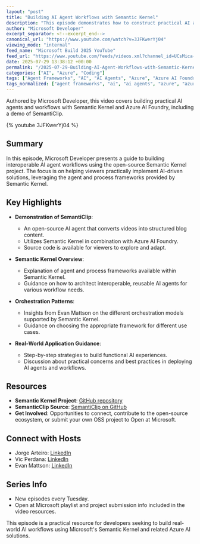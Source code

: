 ```yaml
---
layout: "post"
title: "Building AI Agent Workflows with Semantic Kernel"
description: "This episode demonstrates how to construct practical AI agents and workflows using Semantic Kernel's agent and process frameworks. It features a demo of SemantiClip, transforming video content into blog posts via Semantic Kernel and Azure AI Foundry. Orchestration patterns and framework selection are discussed for real-world AI solutions."
author: "Microsoft Developer"
excerpt_separator: <!--excerpt_end-->
canonical_url: "https://www.youtube.com/watch?v=3JFKwerYj04"
viewing_mode: "internal"
feed_name: "Microsoft Build 2025 YouTube"
feed_url: "https://www.youtube.com/feeds/videos.xml?channel_id=UCsMica-v34Irf9KVTh6xx-g"
date: 2025-07-29 13:38:12 +00:00
permalink: "/2025-07-29-Building-AI-Agent-Workflows-with-Semantic-Kernel.html"
categories: ["AI", "Azure", "Coding"]
tags: ["Agent Frameworks", "AI", "AI Agents", "Azure", "Azure AI Foundry", "Coding", "Microsoft Developer", "Open Source", "Orchestration Patterns", "Process Frameworks", "Semantic Kernel", "SemantiClip", "Video To Blog", "Videos"]
tags_normalized: ["agent frameworks", "ai", "ai agents", "azure", "azure ai foundry", "coding", "microsoft developer", "open source", "orchestration patterns", "process frameworks", "semantic kernel", "semanticlip", "video to blog", "videos"]
---
```


Authored by Microsoft Developer, this video covers building practical AI agents and workflows with Semantic Kernel and Azure AI Foundry, including a demo of SemantiClip.<!--excerpt_end-->

{% youtube 3JFKwerYj04 %}

## Summary

In this episode, Microsoft Developer presents a guide to building interoperable AI agent workflows using the open-source Semantic Kernel project. The focus is on helping viewers practically implement AI-driven solutions, leveraging the agent and process frameworks provided by Semantic Kernel.

## Key Highlights

- **Demonstration of SemantiClip**:
  - An open-source AI agent that converts videos into structured blog content.
  - Utilizes Semantic Kernel in combination with Azure AI Foundry.
  - Source code is available for viewers to explore and adapt.

- **Semantic Kernel Overview**:
  - Explanation of agent and process frameworks available within Semantic Kernel.
  - Guidance on how to architect interoperable, reusable AI agents for various workflow needs.

- **Orchestration Patterns**:
  - Insights from Evan Mattson on the different orchestration models supported by Semantic Kernel.
  - Guidance on choosing the appropriate framework for different use cases.

- **Real-World Application Guidance**:
  - Step-by-step strategies to build functional AI experiences.
  - Discussion about practical concerns and best practices in deploying AI agents and workflows.

## Resources

- **Semantic Kernel Project**: [GitHub repository](https://github.com/microsoft/semantic-kernel)
- **SemanticClip Source**: [SemantiClip on GitHub](https://github.com/vicperdana/SemantiClip)
- **Get Involved**: Opportunities to connect, contribute to the open-source ecosystem, or submit your own OSS project to Open at Microsoft.

## Connect with Hosts

- Jorge Arteiro: [LinkedIn](https://www.linkedin.com/in/jorgearteiro)
- Vic Perdana: [LinkedIn](https://www.linkedin.com/in/vperdana)
- Evan Mattson: [LinkedIn](https://www.linkedin.com/in/evanrmattson)

## Series Info

- New episodes every Tuesday.
- Open at Microsoft playlist and project submission info included in the video resources.

This episode is a practical resource for developers seeking to build real-world AI workflows using Microsoft's Semantic Kernel and related Azure AI solutions.
